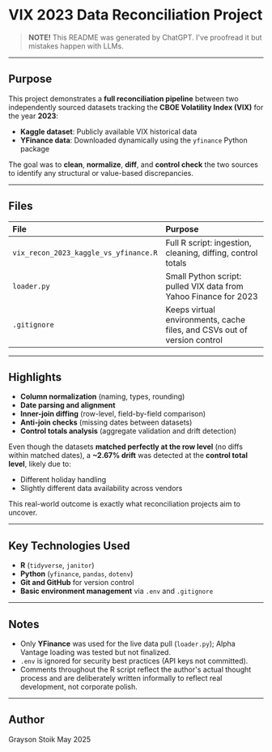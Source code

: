 # VIX 2023 Data Reconciliation Project

> **NOTE!** This README was generated by ChatGPT. I've proofread it but mistakes happen with LLMs.

---

## Purpose

This project demonstrates a **full reconciliation pipeline** between two independently sourced datasets tracking the **CBOE Volatility Index (VIX)** for the year **2023**:

* **Kaggle dataset**: Publicly available VIX historical data
* **YFinance data**: Downloaded dynamically using the `yfinance` Python package

The goal was to **clean**, **normalize**, **diff**, and **control check** the two sources to identify any structural or value-based discrepancies.

---

## Files

| File                                  | Purpose                                                                  |
| :------------------------------------ | :----------------------------------------------------------------------- |
| `vix_recon_2023_kaggle_vs_yfinance.R` | Full R script: ingestion, cleaning, diffing, control totals              |
| `loader.py`                           | Small Python script: pulled VIX data from Yahoo Finance for 2023         |
| `.gitignore`                          | Keeps virtual environments, cache files, and CSVs out of version control |

---

## Highlights

* **Column normalization** (naming, types, rounding)
* **Date parsing and alignment**
* **Inner-join diffing** (row-level, field-by-field comparison)
* **Anti-join checks** (missing dates between datasets)
* **Control totals analysis** (aggregate validation and drift detection)

Even though the datasets **matched perfectly at the row level** (no diffs within matched dates), a **\~2.67% drift** was detected at the **control total level**, likely due to:

* Different holiday handling
* Slightly different data availability across vendors

This real-world outcome is exactly what reconciliation projects aim to uncover.

---

## Key Technologies Used

* **R** (`tidyverse`, `janitor`)
* **Python** (`yfinance`, `pandas`, `dotenv`)
* **Git and GitHub** for version control
* **Basic environment management** via `.env` and `.gitignore`

---

## Notes

* Only **YFinance** was used for the live data pull (`loader.py`); Alpha Vantage loading was tested but not finalized.
* `.env` is ignored for security best practices (API keys not committed).
* Comments throughout the R script reflect the author's actual thought process and are deliberately written informally to reflect real development, not corporate polish.

---

## Author

Grayson Stoik
May 2025
